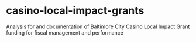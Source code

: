 # casino-local-impact-grants
Analysis for and documentation of Baltimore City Casino Local Impact Grant funding for fiscal management and performance
